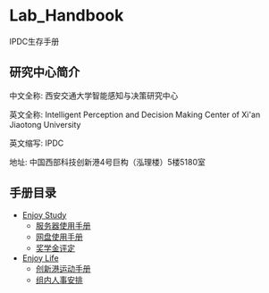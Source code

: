 # Lab_Handbook
IPDC生存手册

## 研究中心简介

中文全称: 西安交通大学智能感知与决策研究中心

英文全称: Intelligent Perception and Decision Making Center of Xi'an Jiaotong University

英文缩写: IPDC

地址: 中国西部科技创新港4号巨构（泓理楼）5楼5180室

## 手册目录

- [Enjoy Study](./enjoy_study/README.md)
  - [服务器使用手册](./enjoy_study/server.md)
  - [网盘使用手册](./enjoy_study/ipdc_driver.md)
  - [奖学金评定](./enjoy_study/scholarship.md)
- [Enjoy Life](./enjoy_life/README.md)
  - [创新港运动手册](./enjoy_life/sport.md)
  - [组内人事安排](./enjoy_life/manage.md)